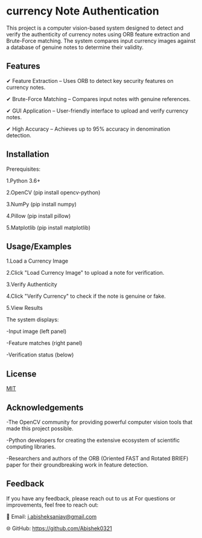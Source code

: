 
# currency Note Authentication

This project is a computer vision-based system designed to detect and verify the authenticity of  currency notes using ORB feature extraction and Brute-Force matching. The system compares input currency images against a database of genuine notes to determine their validity.

## Features

✔ Feature Extraction – Uses ORB to detect key security features on currency notes.

✔ Brute-Force Matching – Compares input notes with genuine references.

✔ GUI Application – User-friendly interface to upload and verify currency notes.

✔ High Accuracy – Achieves up to 95% accuracy in denomination detection.



## Installation

Prerequisites:

 1.Python 3.6+

 2.OpenCV (pip install opencv-python)

 3.NumPy (pip install numpy)

 4.Pillow (pip install pillow)

 5.Matplotlib (pip install matplotlib)




    
## Usage/Examples


1.Load a Currency Image

2.Click "Load Currency Image" to upload a note for verification.

3.Verify Authenticity

4.Click "Verify Currency" to check if the note is genuine or fake.

5.View Results

   The system displays:

   -Input image (left panel)

   -Feature matches (right panel)

   -Verification status (below)

## License

[MIT](https://choosealicense.com/licenses/mit/)


## Acknowledgements

 -The OpenCV community for providing powerful computer vision tools that made this project possible.

-Python developers for creating the extensive ecosystem of scientific computing libraries.

-Researchers and authors of the ORB (Oriented FAST and Rotated BRIEF) paper for their groundbreaking work in feature detection.

## Feedback

If you have any feedback, please reach out to us at For questions or improvements, feel free to reach out:

📩 Email: j.abisheksanjay@gmail.com

🌐 GitHub: https://github.com/Abishek0321



